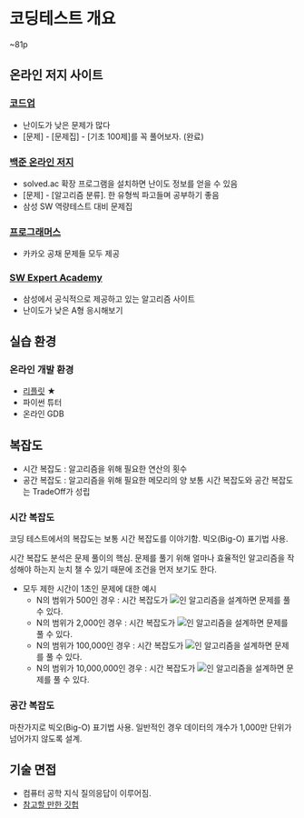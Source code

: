 # 코딩테스트 개요
~81p
## 온라인 저지 사이트
### [코드업](https://codeup.kr/index.php)
- 난이도가 낮은 문제가 많다
- [문제] - [문제집] - [기초 100제]를 꼭 풀어보자. (완료)
### [백준 온라인 저지](https://www.acmicpc.net/)
- solved.ac 확장 프로그램을 설치하면 난이도 정보를 얻을 수 있음
- [문제] - [알고리즘 분류]. 한 유형씩 파고들며 공부하기 좋음
- 삼성 SW 역량테스트 대비 문제집
### [프로그래머스](https://programmers.co.kr/)
- 카카오 공채 문제들 모두 제공
### [SW Expert Academy](https://swexpertacademy.com/main/main.do)
- 삼성에서 공식적으로 제공하고 있는 알고리즘 사이트
- 난이도가 낮은 A형 응시해보기

## 실습 환경
### 온라인 개발 환경
- [리플릿](https://replit.com/) ★
- 파이썬 튜터
- 온라인 GDB

## 복잡도
- 시간 복잡도 : 알고리즘을 위해 필요한 연산의 횟수
- 공간 복잡도 : 알고리즘을 위해 필요한 메모리의 양
보통 시간 복잡도와 공간 복잡도는 TradeOff가 성립

### 시간 복잡도
코딩 테스트에서의 복잡도는 보통 시간 복잡도를 이야기함.
빅오(Big-O) 표기법 사용.

시간 복잡도 분석은 문제 풀이의 핵심.
문제를 풀기 위해 얼마나 효율적인 알고리즘을 작성해야 하는지 눈치 챌 수 있기 때문에 조건을 먼저 보기도 한다.
- 모두 제한 시간이 1초인 문제에 대한 예시
  + N의 범위가 500인 경우 : 시간 복잡도가 <img src="https://render.githubusercontent.com/render/math?math={\color{white}O(N^3)}">인 알고리즘을 설계하면 문제를 풀 수 있다.
  + N의 범위가 2,000인 경우 : 시간 복잡도가 <img src="https://render.githubusercontent.com/render/math?math={\color{white}O(N^2)}">인 알고리즘을 설계하면 문제를 풀 수 있다.
  + N의 범위가 100,000인 경우 : 시간 복잡도가 <img src="https://render.githubusercontent.com/render/math?math={\color{white}O(NlogN)}">인 알고리즘을 설계하면 문제를 풀 수 있다.
  + N의 범위가 10,000,000인 경우 : 시간 복잡도가 <img src="https://render.githubusercontent.com/render/math?math={\color{white}O(N)}">인 알고리즘을 설계하면 문제를 풀 수 있다.

### 공간 복잡도
마찬가지로 빅오(Big-O) 표기법 사용.
일반적인 경우 데이터의 개수가 1,000만 단위가 넘어가지 않도록 설계.

## 기술 면접
- 컴퓨터 공학 지식 질의응답이 이루어짐.
- [참고할 만한 깃헙](https://github.com/JaeYeopHan/Interview_Question_for_Beginner)
